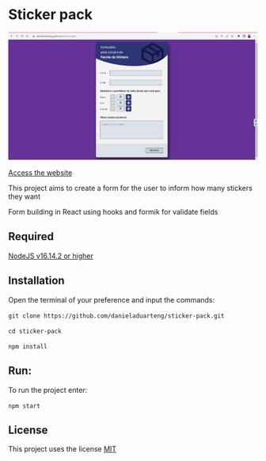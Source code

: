 # Sticker pack

![](sticker-pack.gif)

[Access the website](https://danieladuarteng.github.io/sticker-pack/)

This project aims to create a form for the user to inform how many stickers they want

Form building in React using hooks and formik for validate fields

## Required
[NodeJS v16.14.2 or higher](https://nodejs.org/en/)

## Installation
Open the terminal of your preference and input the commands:

`git clone https://github.com/danieladuarteng/sticker-pack.git`

`cd sticker-pack`

`npm install`

## Run:

To run the project enter:

`npm start`

## License

This project uses the license [MIT](https://choosealicense.com/licenses/mit/)
